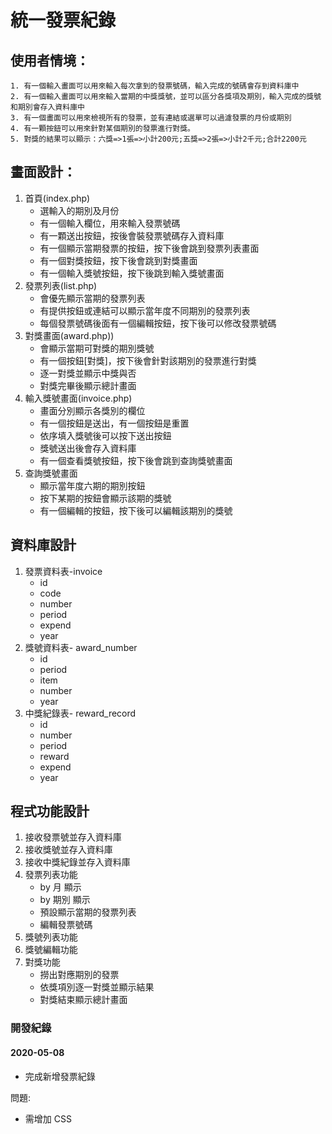 # 統一發票紀錄
## 使用者情境：
```
1. 有一個輸入畫面可以用來輸入每次拿到的發票號碼，輸入完成的號碼會存到資料庫中
2. 有一個輸入畫面可以用來輸入當期的中獎獎號，並可以區分各獎項及期別，輸入完成的獎號和期別會存入資料庫中
3. 有一個畫面可以用來檢視所有的發票，並有連結或選單可以過濾發票的月份或期別
4. 有一顆按鈕可以用來針對某個期別的發票進行對獎。
5. 對獎的結果可以顯示：六獎=>1張=>小計200元;五獎=>2張=>小計2千元;合計2200元
```
## 畫面設計：
1. 首頁(index.php)
   - 選輸入的期別及月份
   - 有一個輸入欄位，用來輸入發票號碼
   - 有一顆送出按鈕，按後會裝發票號碼存入資料庫
   - 有一個顯示當期發票的按鈕，按下後會跳到發票列表畫面
   - 有一個對獎按鈕，按下後會跳到對獎畫面
   - 有一個輸入獎號按鈕，按下後跳到輸入獎號畫面
2. 發票列表(list.php)
   - 會優先顯示當期的發票列表
   - 有提供按鈕或連結可以顯示當年度不同期別的發票列表
   - 每個發票號碼後面有一個編輯按鈕，按下後可以修改發票號碼
3. 對獎畫面(award.php))
   - 會顯示當期可對獎的期別獎號
   - 有一個按鈕[對獎]，按下後會針對該期別的發票進行對獎
   - 逐一對獎並顯示中獎與否
   - 對獎完畢後顯示總計畫面
4. 輸入獎號畫面(invoice.php)
   - 畫面分別顯示各獎別的欄位
   - 有一個按鈕是送出，有一個按鈕是重置
   - 依序填入獎號後可以按下送出按鈕
   - 獎號送出後會存入資料庫
   - 有一個查看獎號按鈕，按下後會跳到查詢獎號畫面
5. 查詢獎號畫面
   - 顯示當年度六期的期別按鈕
   - 按下某期的按鈕會顯示該期的獎號
   - 有一個編輯的按鈕，按下後可以編輯該期別的獎號
## 資料庫設計
1. 發票資料表-invoice
   - id
   - code
   - number
   - period
   - expend
   - year
2. 獎號資料表- award_number
   - id
   - period
   - item
   - number
   - year
3. 中獎紀錄表- reward_record
   - id
   - number
   - period
   - reward
   - expend
   - year
## 程式功能設計
1. 接收發票號並存入資料庫
2. 接收獎號並存入資料庫
3. 接收中獎紀錄並存入資料庫
4. 發票列表功能
   - by 月 顯示
   - by 期別 顯示
   - 預設顯示當期的發票列表
   - 編輯發票號碼
5. 獎號列表功能
6. 獎號編輯功能
7. 對獎功能
   - 撈出對應期別的發票
   - 依獎項別逐一對獎並顯示結果
   - 對獎結束顯示總計畫面

### 開發紀錄

#### 2020-05-08
* 完成新增發票紀錄

問題:
* 需增加 CSS